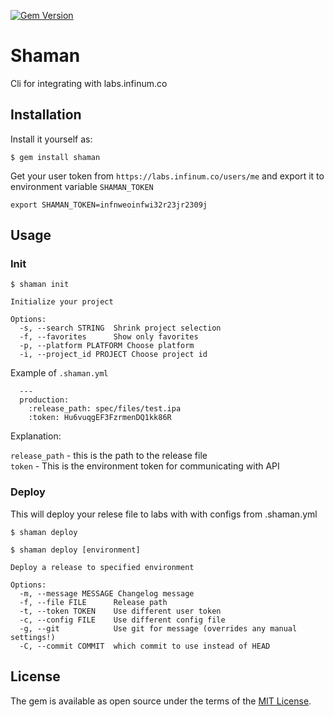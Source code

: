 [![Gem Version](https://badge.fury.io/rb/shaman_cli.svg)](https://badge.fury.io/rb/shaman_cli)

# Shaman

Cli for integrating with labs.infinum.co

## Installation

Install it yourself as:

    $ gem install shaman

Get your user token from `https://labs.infinum.co/users/me` and export it to environment variable `SHAMAN_TOKEN`

    export SHAMAN_TOKEN=infnweoinfwi32r23jr2309j

## Usage

### Init

    $ shaman init

    Initialize your project

    Options:
      -s, --search STRING  Shrink project selection
      -f, --favorites      Show only favorites
      -p, --platform PLATFORM Choose platform
      -i, --project_id PROJECT Choose project id

Example of `.shaman.yml`

      ---
      production:
        :release_path: spec/files/test.ipa
        :token: Hu6vuqgEF3FzrmenDQ1kk86R


Explanation:

`release_path`      - this is the path to the release file  
`token`             - This is the environment token for communicating with API

### Deploy

This will deploy your relese file to labs with with configs from .shaman.yml

    $ shaman deploy

    $ shaman deploy [environment]

    Deploy a release to specified environment

    Options:
      -m, --message MESSAGE Changelog message
      -f, --file FILE      Release path
      -t, --token TOKEN    Use different user token
      -c, --config FILE    Use different config file
      -g, --git            Use git for message (overrides any manual settings!)
      -C, --commit COMMIT  which commit to use instead of HEAD


## License

The gem is available as open source under the terms of the [MIT License](http://opensource.org/licenses/MIT).
